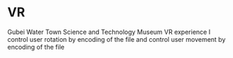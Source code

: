 # VR
Gubei Water Town Science and Technology Museum VR experience
I control user rotation by encoding of the file <NewBehaviourScript>and control <NewBehaviourScript1>user movement by encoding of the file
